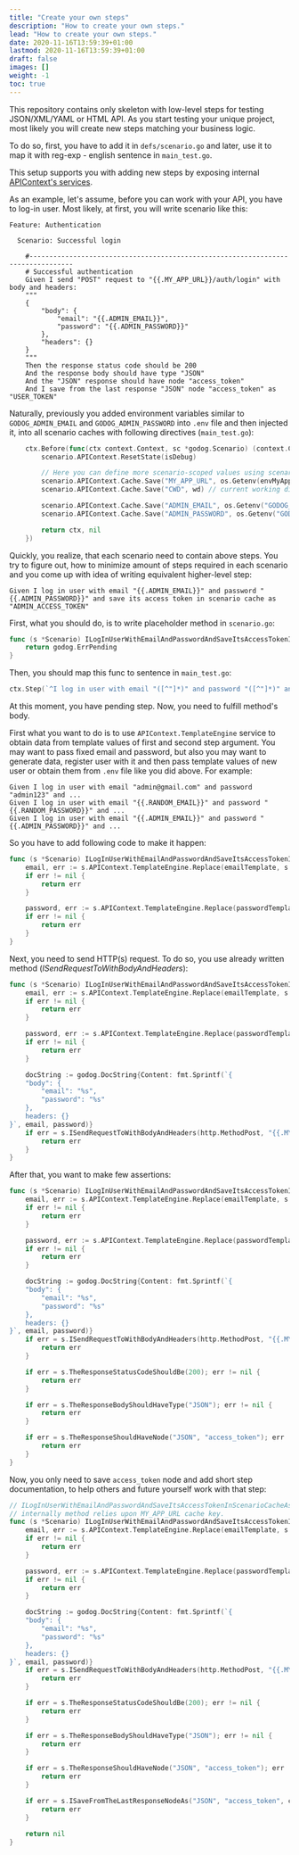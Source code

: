 ```yaml
---
title: "Create your own steps"
description: "How to create your own steps."
lead: "How to create your own steps."
date: 2020-11-16T13:59:39+01:00
lastmod: 2020-11-16T13:59:39+01:00
draft: false
images: []
weight: -1
toc: true
---
```


This repository contains only skeleton with low-level steps for testing JSON/XML/YAML or HTML API. As you start testing your unique project, most likely you will create new steps matching your business logic. 

To do so, first, you have to add it in `defs/scenario.go` and later, use it to map it with reg-exp - english sentence in `main_test.go`.

This setup supports you with adding new steps by exposing internal [APIContext's services](https://github.com/pawelWritesCode/gdutils/blob/master/context.go#L18).

As an example, let's assume, before you can work with your API, you have to log-in user. Most likely, at first, you will write scenario like this:
```gherkin
Feature: Authentication

  Scenario: Successful login

    #---------------------------------------------------------------------------------
    # Successful authentication
    Given I send "POST" request to "{{.MY_APP_URL}}/auth/login" with body and headers:
    """
    {
        "body": {
            "email": "{{.ADMIN_EMAIL}}",
            "password": "{{.ADMIN_PASSWORD}}"
        },
        "headers": {}
    }
    """
    Then the response status code should be 200
    And the response body should have type "JSON"
    And the "JSON" response should have node "access_token"
    And I save from the last response "JSON" node "access_token" as "USER_TOKEN"
```

Naturally, previously you added environment variables similar to `GODOG_ADMIN_EMAIL` and `GODOG_ADMIN_PASSWORD` into `.env` file and then injected it, into all scenario caches with following directives (`main_test.go`):
```go
	ctx.Before(func(ctx context.Context, sc *godog.Scenario) (context.Context, error) {
		scenario.APIContext.ResetState(isDebug)

		// Here you can define more scenario-scoped values using scenario.APIContext.Cache.Save() method
		scenario.APIContext.Cache.Save("MY_APP_URL", os.Getenv(envMyAppURL))
		scenario.APIContext.Cache.Save("CWD", wd) // current working directory - full OS path to this file

        scenario.APIContext.Cache.Save("ADMIN_EMAIL", os.Getenv("GODOG_ADMIN_EMAIL"))
        scenario.APIContext.Cache.Save("ADMIN_PASSWORD", os.Getenv("GODOG_ADMIN_PASSWORD"))

		return ctx, nil
	})
```

Quickly, you realize, that each scenario need to contain above steps. You try to figure out, how to minimize amount of steps required in each scenario and you come up with idea of writing equivalent higher-level step:
```gherkin
Given I log in user with email "{{.ADMIN_EMAIL}}" and password "{{.ADMIN_PASSWORD}}" and save its access token in scenario cache as "ADMIN_ACCESS_TOKEN"
``` 

First, what you should do, is to write placeholder method in `scenario.go`:
```go
func (s *Scenario) ILogInUserWithEmailAndPasswordAndSaveItsAccessTokenInScenarioCacheAs(emailTemplate, passwordTemplate, cacheKey string) error {
	return godog.ErrPending
}
```

Then, you should map this func to sentence in `main_test.go`:
```go
ctx.Step(`^I log in user with email "([^"]*)" and password "([^"]*)" and save its access token in scenario cache as "([^"]*)"$`, scenario.ILogInUserWithEmailAndPasswordAndSaveItsAccessTokenInScenarioCacheAs)
```

At this moment, you have pending step. Now, you need to fulfill method's body.

First what you want to do is to use `APIContext.TemplateEngine` service to obtain data from template values of first and second step argument. You may want to pass fixed email and password, but also you may want to generate data, register user with it and then pass template values of new user or obtain them from `.env` file like you did above. For example:
```gherkin
Given I log in user with email "admin@gmail.com" and password "admin123" and ...
Given I log in user with email "{{.RANDOM_EMAIL}}" and password "{{.RANDOM_PASSWORD}}" and ...
Given I log in user with email "{{.ADMIN_EMAIL}}" and password "{{.ADMIN_PASSWORD}}" and ...
``` 
So you have to add following code to make it happen:
```go
func (s *Scenario) ILogInUserWithEmailAndPasswordAndSaveItsAccessTokenInScenarioCacheAs(emailTemplate, passwordTemplate, cacheKey string) error {
	email, err := s.APIContext.TemplateEngine.Replace(emailTemplate, s.APIContext.Cache.All())
	if err != nil {
		return err
	}

	password, err := s.APIContext.TemplateEngine.Replace(passwordTemplate, s.APIContext.Cache.All())
	if err != nil {
		return err
	}
}
```

Next, you need to send HTTP(s) request. To do so, you use already written method (_ISendRequestToWithBodyAndHeaders_):
```go
func (s *Scenario) ILogInUserWithEmailAndPasswordAndSaveItsAccessTokenInScenarioCacheAs(emailTemplate, passwordTemplate, cacheKey string) error {
	email, err := s.APIContext.TemplateEngine.Replace(emailTemplate, s.APIContext.Cache.All())
	if err != nil {
		return err
	}

	password, err := s.APIContext.TemplateEngine.Replace(passwordTemplate, s.APIContext.Cache.All())
	if err != nil {
		return err
	}

	docString := godog.DocString{Content: fmt.Sprintf(`{
	"body": {
		"email": "%s",
		"password": "%s"
	},
	headers: {}
}`, email, password)}
	if err = s.ISendRequestToWithBodyAndHeaders(http.MethodPost, "{{.MY_APP_URL}}/auth/login", &docString); err != nil {
		return err
	}
}
```

After that, you want to make few assertions:
```go
func (s *Scenario) ILogInUserWithEmailAndPasswordAndSaveItsAccessTokenInScenarioCacheAs(emailTemplate, passwordTemplate, cacheKey string) error {
	email, err := s.APIContext.TemplateEngine.Replace(emailTemplate, s.APIContext.Cache.All())
	if err != nil {
		return err
	}

	password, err := s.APIContext.TemplateEngine.Replace(passwordTemplate, s.APIContext.Cache.All())
	if err != nil {
		return err
	}

	docString := godog.DocString{Content: fmt.Sprintf(`{
	"body": {
		"email": "%s",
		"password": "%s"
	},
	headers: {}
}`, email, password)}
	if err = s.ISendRequestToWithBodyAndHeaders(http.MethodPost, "{{.MY_APP_URL}}/auth/login", &docString); err != nil {
		return err
	}

	if err = s.TheResponseStatusCodeShouldBe(200); err != nil {
		return err
	}

	if err = s.TheResponseBodyShouldHaveType("JSON"); err != nil {
		return err
	}

	if err = s.TheResponseShouldHaveNode("JSON", "access_token"); err != nil {
		return err
	}
}
```

Now, you only need to save `access_token` node and add short step documentation, to help others and future yourself work with that step:
```go
// ILogInUserWithEmailAndPasswordAndSaveItsAccessTokenInScenarioCacheAs logs in user in my app and save it's access token in provided cacheKey
// internally method relies upon MY_APP_URL cache key.
func (s *Scenario) ILogInUserWithEmailAndPasswordAndSaveItsAccessTokenInScenarioCacheAs(emailTemplate, passwordTemplate, cacheKey string) error {
	email, err := s.APIContext.TemplateEngine.Replace(emailTemplate, s.APIContext.Cache.All())
	if err != nil {
		return err
	}

	password, err := s.APIContext.TemplateEngine.Replace(passwordTemplate, s.APIContext.Cache.All())
	if err != nil {
		return err
	}

	docString := godog.DocString{Content: fmt.Sprintf(`{
	"body": {
		"email": "%s",
		"password": "%s"
	},
	headers: {}
}`, email, password)}
	if err = s.ISendRequestToWithBodyAndHeaders(http.MethodPost, "{{.MY_APP_URL}}/auth/login", &docString); err != nil {
		return err
	}

	if err = s.TheResponseStatusCodeShouldBe(200); err != nil {
		return err
	}

	if err = s.TheResponseBodyShouldHaveType("JSON"); err != nil {
		return err
	}

	if err = s.TheResponseShouldHaveNode("JSON", "access_token"); err != nil {
		return err
	}

	if err = s.ISaveFromTheLastResponseNodeAs("JSON", "access_token", cacheKey); err != nil {
		return err
	}
	
	return nil
}
```